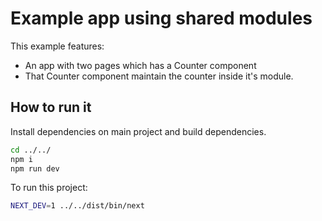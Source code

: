 # Example app using shared modules

This example features:

* An app with two pages which has a Counter component
* That Counter component maintain the counter inside it's module.

## How to run it

Install dependencies on main project and build dependencies.

```sh
cd ../../
npm i
npm run dev
```

To run this project:

```sh
NEXT_DEV=1 ../../dist/bin/next
```
